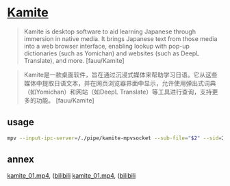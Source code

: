 # [Kamite](https://github.com/fauu/Kamite)

> Kamite is desktop software to aid learning Japanese through immersion in native media. It brings Japanese text from those media into a web browser interface, enabling lookup with pop-up dictionaries (such as Yomichan) and websites (such as DeepL Translate), and more. [fauu/Kamite]

> Kamite是一款桌面软件，旨在通过沉浸式媒体来帮助学习日语。它从这些媒体中提取日语文本，并在网页浏览器界面中显示，允许使用弹出式词典（如Yomichan）和网站（如DeepL Translate）等工具进行查询，支持更多的功能。 [fauu/Kamite]

## usage

```sh
mpv --input-ipc-server=/./pipe/kamite-mpvsocket --sub-file="$2" --sid=2 --secondary-sid=1 --secondary-sub-visibility=no --save-position-on-quit "$1"
```

## annex

[kamite_01.mp4](https://scillidan.github.io/media_cheat/opt/kamite_01.mp4), ([bilibili](https://www.bilibili.com/video/BV1JN4y1f7Wc)
[kamite_01.mp4](https://scillidan.github.io/media_cheat/opt/kamite_02.mp4), ([bilibili](https://www.bilibili.com/video/BV1YN411E7Ra)
